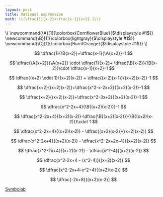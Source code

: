 ```yaml
---
layout: post
title: Rational expression
math: \\(\frac{1}{x-2}+\frac{x-1}{x+2}-1\\)
---
```


\\(
\newcommand{\A}[1]{\colorbox{CornflowerBlue}{$\displaystyle #1$}}
\newcommand{\B}[1]{\colorbox{lightgray}{$\displaystyle #1$}}
\newcommand{\C}[1]{\colorbox{BurntOrange}{$\displaystyle #1$}}
\\)

$$
\dfrac{1}{\B{x-2}}+\dfrac{x-1}{\A{x+2}}-1
$$

$$
\dfrac{\A{x+2}}{\A{x+2}} \cdot \dfrac{1}{x-2}+
\dfrac{\B{x-2}}{\B{x-2}}\cdot \dfrac{x-1}{x+2}-1
$$

$$
\dfrac{(x+2) \cdot 1}{(x+2)(x-2)} + \dfrac{(x-2)(x-1)}{(x+2)(x-2)}-1
$$

$$
\dfrac{x+2}{(x+2)(x-2)}+\dfrac{x^2-x-2x+2}{(x+2)(x-2)}-1
$$

$$
\dfrac{x+2}{(x+2)(x-2)}+\dfrac{x^2-3x+2}{(x+2)(x-2)}-1
$$

$$
\dfrac{x^2-2x+4}{\B{(x+2)(x-2)}}-1
$$

$$
\dfrac{x^2-2x+4}{(x+2)(x-2)}-\dfrac{\B{(x+2)(x-2)}}{\B{(x+2)(x-2)}}\cdot 1
$$

$$
\dfrac{x^2-2x+4}{(x+2)(x-2)} - \dfrac{(x+2)(x-2)}{(x+2)(x-2)}
$$

$$
\dfrac{x^2-2x+4}{(x+2)(x-2)} - \dfrac{x^2-2x+2x-4}{(x+2)(x-2)}
$$

$$
\dfrac{x^2-2x+4}{(x+2)(x-2)} - \dfrac{x^2-4}{(x+2)(x-2)}
$$

$$
\dfrac{x^2-2x+4 - (x^2-4)}{(x+2)(x-2)}
$$

$$
\dfrac{x^2-2x+4-x^2+4}{(x+2)(x-2)}
$$

$$
\dfrac{-2x+8}{(x+2)(x-2)}
$$

[Symbolab](/assets/symbolab/rationalA.pdf)
